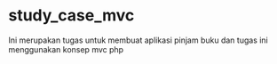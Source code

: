 # study_case_mvc


<p>Ini merupakan tugas untuk membuat aplikasi pinjam buku dan tugas ini menggunakan konsep mvc php</p>
